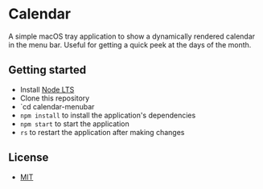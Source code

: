 
# Calendar

A simple macOS tray application to show a dynamically rendered calendar in the menu bar. Useful for getting a quick peek at the days of the month.

## Getting started
- Install [Node LTS](https://nodejs.org)
- Clone this repository
- `cd calendar-menubar
- `npm install` to install the application's dependencies
- `npm start` to start the application
- `rs` to restart the application after making changes

## License
- [MIT](https://choosealicense.com/licenses/mit/)

